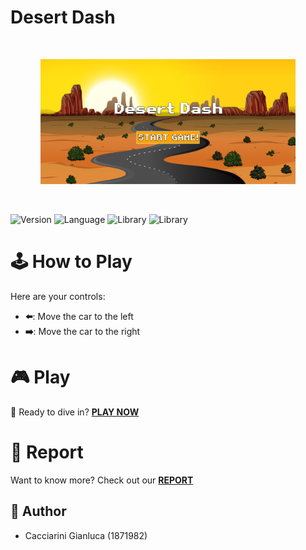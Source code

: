 # Desert Dash
<br />
<p align="center">
    <img src="DesertDashCode/src/images/logo.PNG" alt="Logo" height="200">
</p>
<br />

![Version](https://img.shields.io/badge/Version-0.1.0-brightgreen)
![Language](https://img.shields.io/badge/Language-javascript-blue)
![Library](https://img.shields.io/badge/Library-threejs-yellow)
![Library](https://img.shields.io/badge/Library-tweenjs-orange)

# 🕹️ How to Play

Here are your controls:

- **⬅️**: Move the car to the left
- **➡️**: Move the car to the right

# 🎮 Play

🚀 Ready to dive in? [**PLAY NOW**](https://gianluca-cacciarini.github.io/3D-Endless-Runner-Game/)

# 📖 Report

Want to know more? Check out our [**REPORT**](https://github.com/gianluca-cacciarini/3D-Endless-Runner-Game/blob/main/Desert_Dash_report.pdf)

## 📝 Author

- Cacciarini Gianluca (1871982)
